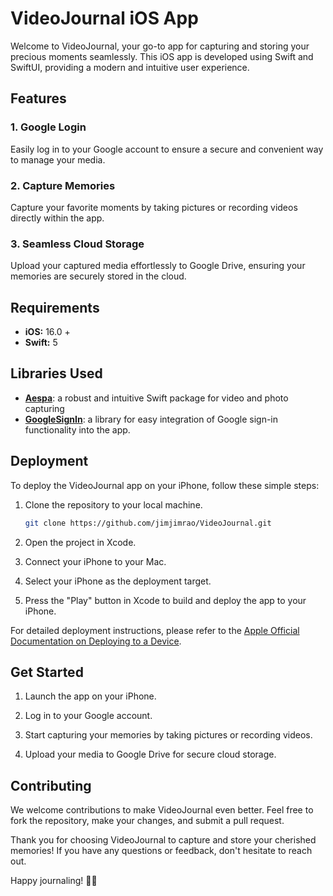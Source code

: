 # VideoJournal iOS App

Welcome to VideoJournal, your go-to app for capturing and storing your precious moments seamlessly. This iOS app is developed using Swift and SwiftUI, providing a modern and intuitive user experience.

## Features

### 1. Google Login
Easily log in to your Google account to ensure a secure and convenient way to manage your media.

### 2. Capture Memories
Capture your favorite moments by taking pictures or recording videos directly within the app.

### 3. Seamless Cloud Storage
Upload your captured media effortlessly to Google Drive, ensuring your memories are securely stored in the cloud.
## Requirements

- **iOS:** 16.0 +
- **Swift:** 5

## Libraries Used

- **[Aespa](https://github.com/enebin/Aespa)**: a robust and intuitive Swift package for video and photo capturing
- **[GoogleSignIn](https://developers.google.com/identity/sign-in/ios/start)**: a library for easy integration of Google sign-in functionality into the app.
  
## Deployment

To deploy the VideoJournal app on your iPhone, follow these simple steps:

1. Clone the repository to your local machine.
   ```bash
   git clone https://github.com/jimjimrao/VideoJournal.git
   ```

2. Open the project in Xcode.

3. Connect your iPhone to your Mac.

4. Select your iPhone as the deployment target.

5. Press the "Play" button in Xcode to build and deploy the app to your iPhone.

For detailed deployment instructions, please refer to the [Apple Official Documentation on Deploying to a Device](https://developer.apple.com/documentation/xcode/deploying-to-a-device).

## Get Started

1. Launch the app on your iPhone.

2. Log in to your Google account.

3. Start capturing your memories by taking pictures or recording videos.

4. Upload your media to Google Drive for secure cloud storage.

## Contributing

We welcome contributions to make VideoJournal even better. Feel free to fork the repository, make your changes, and submit a pull request.

Thank you for choosing VideoJournal to capture and store your cherished memories! If you have any questions or feedback, don't hesitate to reach out.

Happy journaling! 📸✨
